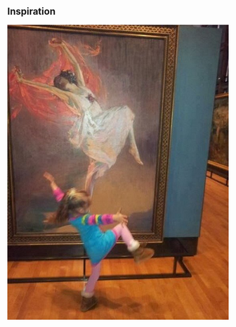 Inspiration
------------------------
<p align="center">
  <img src="https://github.com/agileseph/automated-testing-concepts/raw/master/nutshell/utility/JSONBuilder/dancing_fire_girl.jpg" alt="Inspiration"/>
</p>
